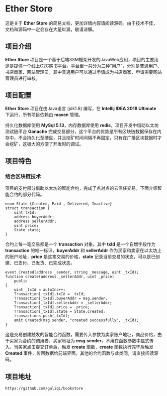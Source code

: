 # Ether Store
这是关于 **Ether Store** 的简易文档，更加详情内容请阅读源码。由于技术不佳，文档和源码中一定会存在大量纰漏，敬请谅解。

## 项目介绍
**Ether Store** 项目是一个基于后端SSM框架开发的JavaWeb应用，项目的主要用途是提供一个线上C2C购书平台。平台里一共分为三种“用户”，分别是普通用户、书店商家、网站管理员，其中普通用户可以通过申请成为书店商家，申请需要网站管理员进行审核。

## 项目配置
**Ether Store** 项目在由Java语言 (jdk1.8) 编写，在 **Intellij IDEA 2018 Ultimate** 下运行，所有项目依赖由 **maven** 管理。

持久化数据库使用 **MySql 5.13**，内存数据库使用 **redis**，项目开发中借助以太坊测试链平台 **Ganache** 完成交易部分，这个平台的优势是所有区块链数据保存在内存中，不会持久化至硬盘，并且挖矿时间间隔不再固定，只有在广播区块数据时才会挖矿，这极大的方便了开发时的调试。

## 项目特色
### 结合区块链技术 ###
项目的支付部分借助以太坊的智能合约，完成了点对点的去信任交易。下面介绍智能合约的部分代码。

	enum State {Created, Paid , Delivered, Inactive}
	struct transaction {
		uint txId;
		address buyerAddr;
		address sellerAddr;
		uint price;
		State state;
	}
合约上每一笔交易都是一个 **transaction** 对象，其中 **txId** 是一个自增字段作为 **transaction** 的唯一标识，**buyerAddr** 和 **sellerAddr** 作为买家和卖家在以太坊上的账户地址，**price** 是这笔交易的价格，**state** 记录当前交易的状态，可以是已创建、已支付、已发货、已完成状态。

	event Created(address _sender, string _message, uint _txId);
	function create(address _sellerAddr, uint _price)
		public
	{
	    uint _txId = autoInc++;
		Transaction[_txId].txId = _txId; 
		Transaction[_txId].buyerAddr = msg.sender;
		Transaction[_txId].sellerAddr = _sellerAddr;
		Transaction[_txId].price = _price;
		Transaction[_txId].state = State.Created;
		transactions.push(_txId);
		emit Created(msg.sender, "created successfully", _txId);
	}
这是交易创建触发的智能合约函数，需要传入参数为卖家账户地址，商品价格，由于买家为合约的调用者，买家地址为 **msg.sender**，不用在函数参数中显式传入。当买家点击提交订单后，触发 **create** 函数，**create** 函数执行完毕后触发 **Created** 事件，传回数据给前端界面。其他的合约函数与此类同，请直接阅读源码。

## 项目地址 ##
```
https://github.com/guliqi/bookstore
```

